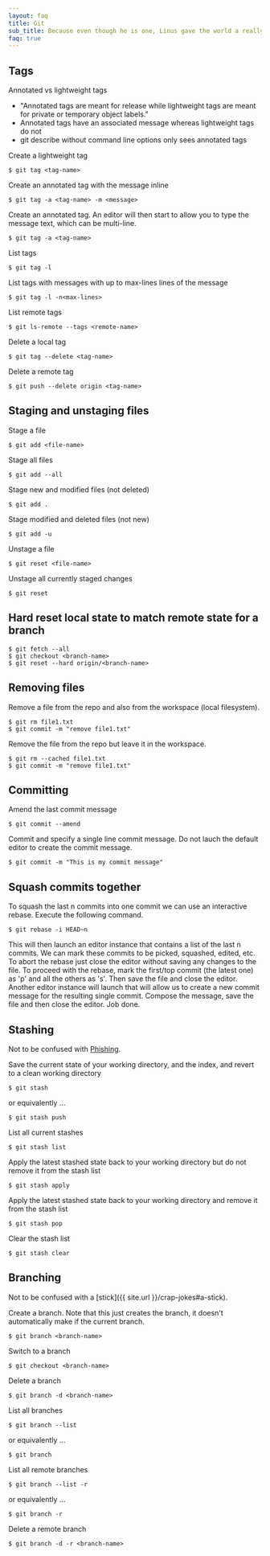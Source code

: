 ```yaml
---
layout: faq
title: Git
sub_title: Because even though he is one, Linus gave the world a really great version-control system
faq: true
---
```


## Tags

Annotated vs lightweight tags

* "Annotated tags are meant for release while lightweight tags are meant for private or temporary object labels."
* Annotated tags have an associated message whereas lightweight tags do not
* git describe without command line options only sees annotated tags

Create a lightweight tag

```
$ git tag <tag-name>
```

Create an annotated tag with the message inline

```
$ git tag -a <tag-name> -m <message>
```

Create an annotated tag.  An editor will then start to allow you to type the message text, which can be multi-line.

```
$ git tag -a <tag-name>
```

List tags

```
$ git tag -l
```

List tags with messages with up to max-lines lines of the message

```
$ git tag -l -n<max-lines>
```

List remote tags

```
$ git ls-remote --tags <remote-name>
```


Delete a local tag

```
$ git tag --delete <tag-name>
```

Delete a remote tag

```
$ git push --delete origin <tag-name>
```

## Staging and unstaging files

Stage a file

```
$ git add <file-name>
```

Stage all files

```
$ git add --all
```

Stage new and modified files (not deleted)

```
$ git add .
```

Stage modified and deleted files (not new)

```
$ git add -u
```

Unstage a file

```
$ git reset <file-name>
```

Unstage all currently staged changes

```
$ git reset
```

## Hard reset local state to match remote state for a branch

```
$ git fetch --all
$ git checkout <branch-name>
$ git reset --hard origin/<branch-name>
```

## Removing files

Remove a file from the repo and also from the workspace (local filesystem).

```
$ git rm file1.txt
$ git commit -m "remove file1.txt"
```

Remove the file from the repo but leave it in the workspace.

```
$ git rm --cached file1.txt
$ git commit -m "remove file1.txt"
```

## Committing

Amend the last commit message

```
$ git commit --amend
```

Commit and specify a single line commit message.  Do not lauch the default editor to create the commit message.

```
$ git commit -m "This is my commit message"
```

## Squash commits together

To squash the last n commits into one commit we can use an interactive rebase.  Execute the following command.

```
$ git rebase -i HEAD~n
```

This will then launch an editor instance that contains a list of the last n commits.  We can mark these commits to be
picked, squashed, edited, etc.  To abort the rebase just close the editor without saving any changes to the file.  To
proceed with the rebase, mark the first/top commit (the latest one) as 'p' and all the others as 's'.  Then save the
file and close the editor.  Another editor instance will launch that will allow us to create a new commit message for
the resulting single commit.  Compose the message, save the file and then close the editor.  Job done.

## Stashing

Not to be confused with [Phishing](https://www.youtube.com/watch?v=kYvWhWVxw1A).

Save the current state of your working directory, and the index, and revert to a clean working directory

```
$ git stash
```

or equivalently ...

```
$ git stash push
```

List all current stashes

```
$ git stash list
```

Apply the latest stashed state back to your working directory but do not remove it from the stash list

```
$ git stash apply
```

Apply the latest stashed state back to your working directory and remove it from the stash list

```
$ git stash pop
```

Clear the stash list

```
$ git stash clear
```

## Branching

Not to be confused with a [stick]({{ site.url }}/crap-jokes#a-stick).

Create a branch.  Note that this just creates the branch, it doesn't automatically make if the current branch.

```
$ git branch <branch-name>
```

Switch to a branch

```
$ git checkout <branch-name>
```

Delete a branch

```
$ git branch -d <branch-name>
```

List all branches

```
$ git branch --list
```

or equivalently ...

```
$ git branch
```

List all remote branches

```
$ git branch --list -r
```

or equivalently ...

```
$ git branch -r
```

Delete a remote branch

```
$ git branch -d -r <branch-name>
```
